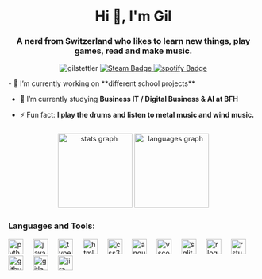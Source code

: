 <h1 align="center">Hi 👋, I'm Gil</h1>
<h3 align="center">A nerd from Switzerland who likes to learn new things, play games, read and make music.</h3>
<div align="center"<
  <p align="center"> <img src="https://komarev.com/ghpvc/?username=gilstettler&label=Profile%20views&color=0e75b6&style=flat" alt="gilstettler" />
  <a href="https://steamcommunity.com/profiles/76561198132455054">
    <img src="https://img.shields.io/badge/steam-%23000000.svg?style=for-the-badge&logo=steam&logoColor=white" alt="Steam Badge" />
</a>
<a href="https://open.spotify.com/playlist/7gdqdPXjzGo0CMFafgV5RT?si=kV2mHp6fSdiUMjEjYaIkIg&pi=fLmciCrARX-iP">
    <img src="https://img.shields.io/badge/Spotify-1ED760?style=for-the-badge&logo=spotify&logoColor=white" alt="spotify Badge" />
</a> </p>
</div>  
- 🔭 I’m currently working on **different school projects**

- 🌱 I’m currently studying **Business IT / Digital Business & AI at BFH**

- ⚡ Fun fact: **I play the drums and listen to metal music and wind music.**

###

<div align="center">
  <img src="https://github-readme-stats.vercel.app/api?username=gilStettler&hide_title=false&hide_rank=false&show_icons=true&include_all_commits=true&count_private=true&disable_animations=false&theme=dracula&locale=en&hide_border=false" height="150" alt="stats graph"  />
  <img src="https://github-readme-stats.vercel.app/api/top-langs?username=gilStettler&locale=en&hide_title=false&layout=compact&card_width=320&langs_count=5&theme=dracula&hide_border=false" height="150" alt="languages graph"  />
</div>


###
<div align="left">
  <h3 align="left">Languages and Tools:</h3>
  <img src="https://cdn.jsdelivr.net/gh/devicons/devicon/icons/python/python-original.svg" height="30" alt="python logo"  />
  <img width="12" />
  <img src="https://cdn.jsdelivr.net/gh/devicons/devicon/icons/javascript/javascript-original.svg" height="30" alt="javascript logo"  />
  <img width="12" />
  <img src="https://cdn.jsdelivr.net/gh/devicons/devicon/icons/typescript/typescript-original.svg" height="30" alt="typescript logo"  />
  <img width="12" />
  <img src="https://cdn.jsdelivr.net/gh/devicons/devicon/icons/html5/html5-original.svg" height="30" alt="html5 logo"  />
  <img width="12" />
  <img src="https://cdn.jsdelivr.net/gh/devicons/devicon/icons/css3/css3-original.svg" height="30" alt="css3 logo"  />
  <img width="12" />
  <img src="https://cdn.jsdelivr.net/gh/devicons/devicon/icons/angularjs/angularjs-original.svg" height="30" alt="angularjs logo"  />
  <img width="12" />
  <img src="https://cdn.jsdelivr.net/gh/devicons/devicon/icons/vscode/vscode-original.svg" height="30" alt="vscode logo"  />
  <img width="12" />
  <img src="https://cdn.jsdelivr.net/gh/devicons/devicon/icons/sqlite/sqlite-original.svg" height="30" alt="sqlite logo"  />
  <img width="12" />
  <img src="https://cdn.jsdelivr.net/gh/devicons/devicon/icons/r/r-original.svg" height="30" alt="r logo"  />
  <img width="12" />
  <img src="https://cdn.jsdelivr.net/gh/devicons/devicon/icons/rstudio/rstudio-original.svg" height="30" alt="rstudio logo"  />
  <img width="12" />
  <img src="https://cdn.jsdelivr.net/gh/devicons/devicon/icons/github/github-original.svg" height="30" alt="github logo"  />
  <img width="12" />
  <img src="https://cdn.jsdelivr.net/gh/devicons/devicon/icons/gitlab/gitlab-original.svg" height="30" alt="gitlab logo"  />
  <img width="12" />
  <img src="https://cdn.jsdelivr.net/gh/devicons/devicon/icons/jira/jira-original.svg" height="30" alt="jira logo"  />
</div>


